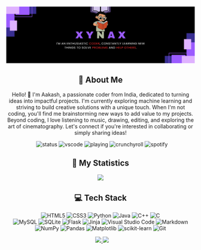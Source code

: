 
<p align="center">
    <a href="https://www.xynaxdev.xyz/">
        <img src="./assets/banner.png" />
    </a>
</p>


<div align = "center">

## :bust_in_silhouette: About Me
Hello! 👋 I'm Aakash, a passionate coder from India, dedicated to turning ideas into impactful projects. I'm currently exploring machine learning and striving to build creative solutions with a unique touch. When I'm not coding, you'll find me brainstorming new ways to add value to my projects. Beyond coding, I love listening to music, drawing, editing, and exploring the art of cinematography. Let's connect if you're interested in collaborating or simply sharing ideas!
</div>


<!-- <div>

##  🏮 My Statistics
&nbsp;
<p align="center">
    <a href="https://github.com/XynaxDev/">
        <img src="https://github-readme-stats.vercel.app/api?username=XynaxDev&hide=issues,prs&count_private=true&show_owner=true&show_icons=true&bg_color=0d1117&title_color=ffffff&text_color=ffffff&icon_color=db1cff&hide_border=true/" />
    </a>
    <a href="https://github.com/XynaxDev/">
        <img src="https://github-readme-stats.vercel.app/api/top-langs/?username=XynaxDev&layout=compact&count_private=true&langs_count=8&card_width=445&bg_color=0d1117&title_color=ffffff&text_color=ffffff&icon_color=db1cff&hide_border=true/" />
    </a>
    <a href="https://github.com/XynaxDev/">
        <img src="https://github-readme-streak-stats.herokuapp.com?user=XynaxDev&border=true&background=0D1117&currStreakLabel=FFFFFF&sideLabels=FFFFFF&currStreakNum=FFFFFF&dates=FFFFFF&sideNums=FFFFFF&fire=db1cff&ring=db1cff&stroke=FFFFFFFF)](https://git.io/streak-stats" />
    </a>
</p> 
</div> -->


<div align = "center">

&nbsp;
    ![status](https://api.statusbadges.me/badge/status/697499988636205137)
    ![vscode](https://api.statusbadges.me/badge/vscode/697499988636205137)
    ![playing](https://api.statusbadges.me/badge/playing/697499988636205137)
    ![crunchyroll](https://api.statusbadges.me/badge/crunchyroll/697499988636205137)
    ![spotify](https://api.statusbadges.me/badge/spotify/697499988636205137)
</div>


<div align = "center">

##  🏮 My Statistics

<a href="https://github.com/XynaxDev/">
        <img src="https://github-readme-stats.vercel.app/api?username=XynaxDev&hide=issues,prs&count_private=true&show_owner=true&show_icons=true&bg_color=0d1117&title_color=ffffff&text_color=ffffff&icon_color=db1cff&hide_border=true/" />
    </a>

## 💻 Tech Stack
<!-- Badges from https://github.com/Ileriayo/markdown-badges -->
![HTML5](https://img.shields.io/badge/html5-%23E34F26.svg?style=for-the-badge&logo=html5&logoColor=white)
![CSS3](https://img.shields.io/badge/css3-%231572B6.svg?style=for-the-badge&logo=css3&logoColor=white)
![Python](https://img.shields.io/badge/python-3670A0?style=for-the-badge&logo=python&logoColor=ffdd54)
![Java](https://img.shields.io/badge/java-%23ED8B00.svg?style=for-the-badge&logo=openjdk&logoColor=white)
![C++](https://img.shields.io/badge/c++-%2300599C.svg?style=for-the-badge&logo=c%2B%2B&logoColor=white)
![C](https://img.shields.io/badge/c-%2300599C.svg?style=for-the-badge&logo=c&logoColor=white)</br>
![MySQL](https://img.shields.io/badge/mysql-4479A1.svg?style=for-the-badge&logo=mysql&logoColor=white)
![SQLite](https://img.shields.io/badge/sqlite-%2307405e.svg?style=for-the-badge&logo=sqlite&logoColor=white)
![Flask](https://img.shields.io/badge/flask-%23000.svg?style=for-the-badge&logo=flask&logoColor=white)
![Jinja](https://img.shields.io/badge/jinja-white.svg?style=for-the-badge&logo=jinja&logoColor=black)
![Visual Studio Code](https://img.shields.io/badge/Visual%20Studio%20Code-0078d7.svg?style=for-the-badge&logo=visual-studio-code&logoColor=white)
![Markdown](https://img.shields.io/badge/markdown-%23000000.svg?style=for-the-badge&logo=markdown&logoColor=white)</br>
![NumPy](https://img.shields.io/badge/numpy-%23013243.svg?style=for-the-badge&logo=numpy&logoColor=white)
![Pandas](https://img.shields.io/badge/pandas-%23150458.svg?style=for-the-badge&logo=pandas&logoColor=white)
![Matplotlib](https://img.shields.io/badge/Matplotlib-%23ffffff.svg?style=for-the-badge&logo=Matplotlib&logoColor=black)
![scikit-learn](https://img.shields.io/badge/scikit--learn-%23F7931E.svg?style=for-the-badge&logo=scikit-learn&logoColor=white)
![Git](https://img.shields.io/badge/git-%23F05033.svg?style=for-the-badge&logo=git&logoColor=white)
<!-- ![JavaScript](https://img.shields.io/badge/javascript-%23323330.svg?style=for-the-badge&logo=javascript&logoColor=%23F7DF1E) -->
</div>

<p align="center">
&nbsp;
    <a href="https://www.instagram.com/xynaxhere/">
        <img src="https://github.com/user-attachments/assets/726a16e7-01b1-4a41-8f12-d7a1f7028f24" width="36px" />
    </a>
    <a href="https://www.linkedin.com/in/aakash536b79/">
        <img src="https://github.com/user-attachments/assets/32210492-00f1-4375-96d2-94da5bfc728e" width="34px" />
    </a>
  
</p>



